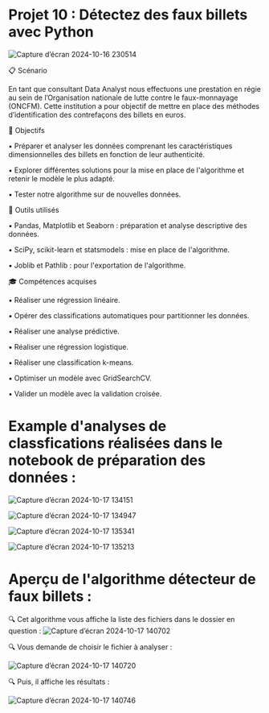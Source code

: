 # Projet 10 : Détectez des faux billets avec Python
![Capture d’écran 2024-10-16 230514](https://github.com/user-attachments/assets/f269371f-b6f9-4ab0-80ee-8831ba0d7ecd)

📋 Scénario

En tant que consultant Data Analyst nous effectuons une prestation en régie au sein de l’Organisation nationale de lutte contre le faux-monnayage (ONCFM). Cette institution a pour objectif de mettre en place des méthodes d’identification des contrefaçons des billets en euros.


🎯 Objectifs

:black_small_square: Préparer et analyser les données comprenant les caractéristiques dimensionnelles des billets en fonction de leur authenticité.

:black_small_square: Explorer différentes solutions pour la mise en place de l'algorithme et retenir le modèle le plus adapté.

:black_small_square: Tester notre algorithme sur de nouvelles données.

🔧 Outils utilisés

:black_small_square:	 Pandas, Matplotlib et Seaborn : préparation et analyse descriptive des données.

:black_small_square:	 SciPy, scikit-learn et statsmodels : mise en place de l'algorithme.

:black_small_square:	 Joblib et Pathlib : pour l'exportation de l'algorithme.

🎓 Compétences acquises

:black_small_square:	 Réaliser une régression linéaire.

:black_small_square:	 Opérer des classifications automatiques pour partitionner les données.

:black_small_square:	 Réaliser une analyse prédictive.

:black_small_square:	 Réaliser une régression logistique.

:black_small_square:	 Réaliser une classification k-means.

:black_small_square:	 Optimiser un modèle avec GridSearchCV.

:black_small_square:	 Valider un modèle avec la validation croisée.

# Example d'analyses de classfications réalisées dans le notebook de préparation des données : 

![Capture d’écran 2024-10-17 134151](https://github.com/user-attachments/assets/8d0eef89-3363-4ec6-b868-b489e5d504c1)

![Capture d’écran 2024-10-17 134947](https://github.com/user-attachments/assets/0d6cdfcc-ca4a-4c4d-80b9-927f57554ca4)

![Capture d’écran 2024-10-17 135341](https://github.com/user-attachments/assets/fb7e3489-2924-49a0-a074-f9fa0042d037)


![Capture d’écran 2024-10-17 135213](https://github.com/user-attachments/assets/0607a024-94ed-4c9b-aa99-798e56be04bf)









# Aperçu de l'algorithme détecteur de faux billets : 
:mag:	 Cet algorithme vous affiche la liste des fichiers dans le dossier en question  : 
![Capture d’écran 2024-10-17 140702](https://github.com/user-attachments/assets/bbe50898-77b4-4833-aaae-422c5f605742)


:mag:	  Vous demande de choisir le fichier à analyser : 
 
![Capture d’écran 2024-10-17 140720](https://github.com/user-attachments/assets/76c51687-43be-4e3f-a16e-2642717afe6d)

:mag:	 Puis, il affiche les résultats : 



![Capture d’écran 2024-10-17 140746](https://github.com/user-attachments/assets/dc8b6d4a-f295-478c-be30-3781a78de7c6)







